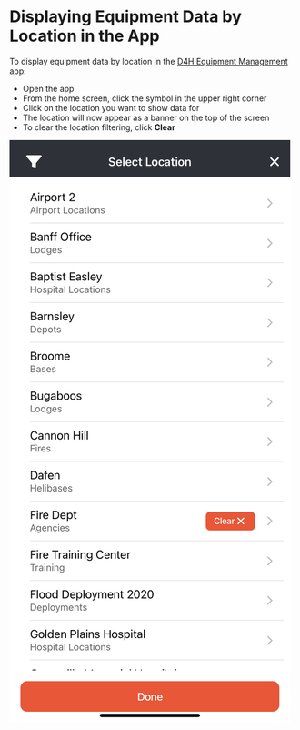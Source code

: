 # Displaying Equipment Data by Location in the App

To display equipment data by location in the [D4H Equipment Management](../getting-started.md) app: 

* Open the app
* From the home screen, click the symbol in the upper right corner
* Click on the location you want to show data for
* The location will now appear as a banner on the top of the screen
* To clear the location filtering, click **Clear**

![](../../.gitbook/assets/img_3349.jpg)



